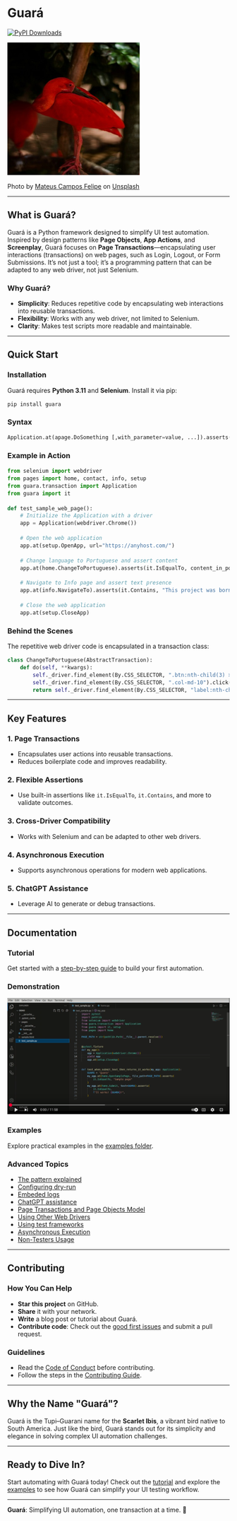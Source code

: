 # Guará

[![PyPI Downloads](https://static.pepy.tech/badge/guara)](https://pepy.tech/projects/guara)

<img src=https://github.com/douglasdcm/guara/raw/main/docs/images/guara.jpg width="300" height="300" />

Photo by <a href="https://unsplash.com/@matcfelipe?utm_content=creditCopyText&utm_medium=referral&utm_source=unsplash">Mateus Campos Felipe</a> on <a href="https://unsplash.com/photos/red-flamingo-svdE4f0K4bs?utm_content=creditCopyText&utm_medium=referral&utm_source=unsplash">Unsplash</a>

---

## What is Guará?

Guará is a Python framework designed to simplify UI test automation. Inspired by design patterns like **Page Objects**, **App Actions**, and **Screenplay**, Guará focuses on **Page Transactions**—encapsulating user interactions (transactions) on web pages, such as Login, Logout, or Form Submissions. It’s not just a tool; it’s a programming pattern that can be adapted to any web driver, not just Selenium.

### Why Guará?
- **Simplicity**: Reduces repetitive code by encapsulating web interactions into reusable transactions.
- **Flexibility**: Works with any web driver, not limited to Selenium.
- **Clarity**: Makes test scripts more readable and maintainable.

---

## Quick Start

### Installation
Guará requires **Python 3.11** and **Selenium**. Install it via pip:
```shell
pip install guara
```

### Syntax
```python
Application.at(apage.DoSomething [,with_parameter=value, ...]).asserts(it.Matches, a_condition)
```

### Example in Action
```python
from selenium import webdriver
from pages import home, contact, info, setup
from guara.transaction import Application
from guara import it

def test_sample_web_page():
    # Initialize the Application with a driver
    app = Application(webdriver.Chrome())
    
    # Open the web application
    app.at(setup.OpenApp, url="https://anyhost.com/")
    
    # Change language to Portuguese and assert content
    app.at(home.ChangeToPortuguese).asserts(it.IsEqualTo, content_in_portuguese)

    # Navigate to Info page and assert text presence
    app.at(info.NavigateTo).asserts(it.Contains, "This project was born")

    # Close the web application
    app.at(setup.CloseApp)
```

### Behind the Scenes
The repetitive web driver code is encapsulated in a transaction class:
```python
class ChangeToPortuguese(AbstractTransaction):
    def do(self, **kwargs):
        self._driver.find_element(By.CSS_SELECTOR, ".btn:nth-child(3) > button:nth-child(1) > img").click()
        self._driver.find_element(By.CSS_SELECTOR, ".col-md-10").click()
        return self._driver.find_element(By.CSS_SELECTOR, "label:nth-child(1)").text
```

---

## Key Features

### 1. **Page Transactions**
- Encapsulates user actions into reusable transactions.
- Reduces boilerplate code and improves readability.

### 2. **Flexible Assertions**
- Use built-in assertions like `it.IsEqualTo`, `it.Contains`, and more to validate outcomes.

### 3. **Cross-Driver Compatibility**
- Works with Selenium and can be adapted to other web drivers.

### 4. **Asynchronous Execution**
- Supports asynchronous operations for modern web applications.

### 5. **ChatGPT Assistance**
- Leverage AI to generate or debug transactions.

---

## Documentation

### Tutorial
Get started with a [step-by-step guide](https://github.com/douglasdcm/guara/blob/main/docs/TUTORIAL.md) to build your first automation.

### Demonstration
[![Watch the video](./docs/images/guara-demo.png)](https://www.youtube.com/watch?v=r2pCN2jG7Nw)

### Examples
Explore practical examples in the [examples folder](https://github.com/douglasdcm/guara/tree/main/examples).

### Advanced Topics
- [The pattern explained](https://github.com/douglasdcm/guara/tree/main/docs/THE_PATTERN_EXPLAINED.md)
- [Configuring dry-run](https://github.com/douglasdcm/guara/tree/main/docs/DRY_RUN.md)
- [Embeded logs](https://github.com/douglasdcm/guara/tree/main/docs/LOGS.md)
- [ChatGPT assistance](https://github.com/douglasdcm/guara/tree/main/docs/CHATGPT_ASSISTANCE.md)
- [Page Transactions and Page Objects Model](https://github.com/douglasdcm/guara/tree/main/docs/PT_AND_POM.md)
- [Using Other Web Drivers](https://github.com/douglasdcm/guara/tree/main/docs/OTHER_DRIVERS.md)
- [Using test frameworks](https://github.com/douglasdcm/guara/tree/main/docs/TEST_FRAMEWORKS.md)
- [Asynchronous Execution](https://github.com/douglasdcm/guara/tree/main/docs/ASYNC.md)
- [Non-Testers Usage](https://github.com/douglasdcm/guara/tree/main/docs/NON_TESTERS.md)
---

## Contributing

### How You Can Help
- **Star this project** on GitHub.
- **Share** it with your network.
- **Write** a blog post or tutorial about Guará.
- **Contribute code**: Check out the [good first issues](https://github.com/douglasdcm/guara/issues) and submit a pull request.

### Guidelines
- Read the [Code of Conduct](https://github.com/douglasdcm/guara/blob/main/docs/CODE_OF_CONDUCT.md) before contributing.
- Follow the steps in the [Contributing Guide](https://github.com/douglasdcm/guara/blob/main/docs/CONTRIBUTING.md).

---

## Why the Name "Guará"?
Guará is the Tupi–Guarani name for the **Scarlet Ibis**, a vibrant bird native to South America. Just like the bird, Guará stands out for its simplicity and elegance in solving complex UI automation challenges.

---

## Ready to Dive In?
Start automating with Guará today! Check out the [tutorial](https://github.com/douglasdcm/guara/blob/main/docs/TUTORIAL.md) and explore the [examples](https://github.com/douglasdcm/guara/tree/main/examples) to see how Guará can simplify your UI testing workflow.

---

**Guará**: Simplifying UI automation, one transaction at a time. 🚀
